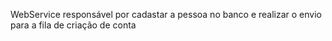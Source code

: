 WebService responsável por cadastar a pessoa no banco e realizar o envio para a fila de criação de conta
